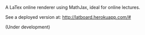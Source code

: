 A LaTex online renderer using MathJax, ideal for online lectures.

See a deployed version at: http://latboard.herokuapp.com/# 

(Under development)
